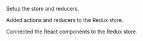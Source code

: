 Setup the store and reducers.

Added actions and reducers to the Redux store.

Connected the React components to the Redux store.